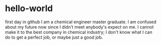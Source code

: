 # hello-world
first day in github
I am a chemical engineer master graduate. I am confused about my future now since I didn't meet anybody's expect on me. I cannot make it to the best company in chemical industry; I don't know what I can do to get a perfect job, or maybe just a good job.
